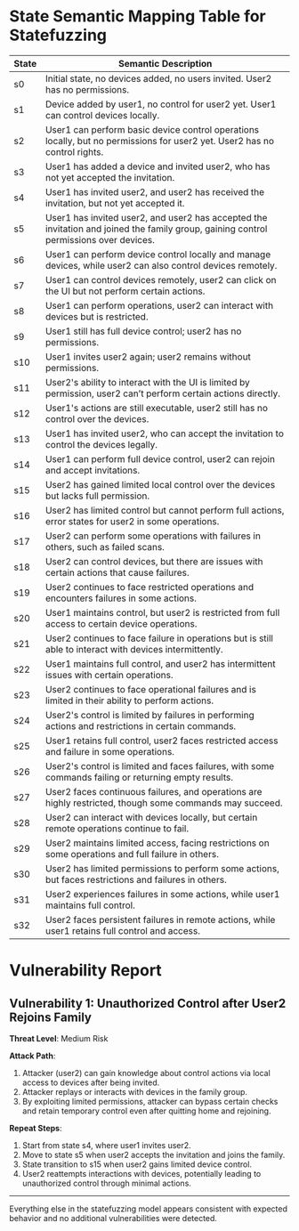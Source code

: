 # State Semantic Mapping Table for Statefuzzing

| State | Semantic Description |
|-------|----------------------|
| s0    | Initial state, no devices added, no users invited. User2 has no permissions. |
| s1    | Device added by user1, no control for user2 yet. User1 can control devices locally. |
| s2    | User1 can perform basic device control operations locally, but no permissions for user2 yet. User2 has no control rights. |
| s3    | User1 has added a device and invited user2, who has not yet accepted the invitation. |
| s4    | User1 has invited user2, and user2 has received the invitation, but not yet accepted it. |
| s5    | User1 has invited user2, and user2 has accepted the invitation and joined the family group, gaining control permissions over devices. |
| s6    | User1 can perform device control locally and manage devices, while user2 can also control devices remotely. |
| s7    | User1 can control devices remotely, user2 can click on the UI but not perform certain actions. |
| s8    | User1 can perform operations, user2 can interact with devices but is restricted. |
| s9    | User1 still has full device control; user2 has no permissions. |
| s10   | User1 invites user2 again; user2 remains without permissions. |
| s11   | User2's ability to interact with the UI is limited by permission, user2 can’t perform certain actions directly. |
| s12   | User1's actions are still executable, user2 still has no control over the devices. |
| s13   | User1 has invited user2, who can accept the invitation to control the devices legally. |
| s14   | User1 can perform full device control, user2 can rejoin and accept invitations. |
| s15   | User2 has gained limited local control over the devices but lacks full permission. |
| s16   | User2 has limited control but cannot perform full actions, error states for user2 in some operations. |
| s17   | User2 can perform some operations with failures in others, such as failed scans. |
| s18   | User2 can control devices, but there are issues with certain actions that cause failures. |
| s19   | User2 continues to face restricted operations and encounters failures in some actions. |
| s20   | User1 maintains control, but user2 is restricted from full access to certain device operations. |
| s21   | User2 continues to face failure in operations but is still able to interact with devices intermittently. |
| s22   | User1 maintains full control, and user2 has intermittent issues with certain operations. |
| s23   | User2 continues to face operational failures and is limited in their ability to perform actions. |
| s24   | User2's control is limited by failures in performing actions and restrictions in certain commands. |
| s25   | User1 retains full control, user2 faces restricted access and failure in some operations. |
| s26   | User2's control is limited and faces failures, with some commands failing or returning empty results. |
| s27   | User2 faces continuous failures, and operations are highly restricted, though some commands may succeed. |
| s28   | User2 can interact with devices locally, but certain remote operations continue to fail. |
| s29   | User2 maintains limited access, facing restrictions on some operations and full failure in others. |
| s30   | User2 has limited permissions to perform some actions, but faces restrictions and failures in others. |
| s31   | User2 experiences failures in some actions, while user1 maintains full control. |
| s32   | User2 faces persistent failures in remote actions, while user1 retains full control and access. |

# Vulnerability Report

## Vulnerability 1: Unauthorized Control after User2 Rejoins Family

**Threat Level**: Medium Risk

**Attack Path**:
1. Attacker (user2) can gain knowledge about control actions via local access to devices after being invited.
2. Attacker replays or interacts with devices in the family group.
3. By exploiting limited permissions, attacker can bypass certain checks and retain temporary control even after quitting home and rejoining.

**Repeat Steps**:
1. Start from state s4, where user1 invites user2.
2. Move to state s5 when user2 accepts the invitation and joins the family.
3. State transition to s15 when user2 gains limited device control.
4. User2 reattempts interactions with devices, potentially leading to unauthorized control through minimal actions.

---

Everything else in the statefuzzing model appears consistent with expected behavior and no additional vulnerabilities were detected.